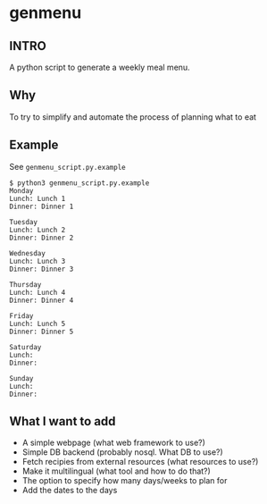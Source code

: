 # genmenu
## INTRO
A python script to generate a weekly meal menu.
## Why
To try to simplify and automate the process of planning what to eat
## Example
See `genmenu_script.py.example`

```
$ python3 genmenu_script.py.example
Monday
Lunch: Lunch 1
Dinner: Dinner 1

Tuesday
Lunch: Lunch 2
Dinner: Dinner 2

Wednesday
Lunch: Lunch 3
Dinner: Dinner 3

Thursday
Lunch: Lunch 4
Dinner: Dinner 4

Friday
Lunch: Lunch 5
Dinner: Dinner 5

Saturday
Lunch: 
Dinner: 

Sunday
Lunch: 
Dinner: 
```
## What I want to add
* A simple webpage (what web framework to use?)
* Simple DB backend (probably nosql. What DB to use?)
* Fetch recipies from external resources (what resources to use?)
* Make it multilingual (what tool and how to do that?)
* The option to specify how many days/weeks to plan for
* Add the dates to the days
